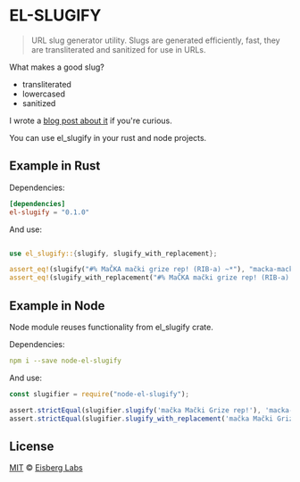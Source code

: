 # EL-SLUGIFY

> URL slug generator utility. Slugs are generated efficiently, fast, they are transliterated and sanitized for use in URLs.

What makes a good slug?

- transliterated
- lowercased
- sanitized

I wrote a [blog post about it](https://www.amarjanica.com/fast-and-efficient-slugify-written-for-rust-and-node) if you're curious.

You can use el_slugify in your rust and node projects.

## Example in Rust

Dependencies:

```toml
[dependencies]
el-slugify = "0.1.0"
```
And use:
```rust

use el_slugify::{slugify, slugify_with_replacement};

assert_eq!(slugify("#% MaČKA mački grize rep! (RIB-a) ~*"), "macka-macki-grize-rep-rib-a");
assert_eq!(slugify_with_replacement("#% MaČKA mački grize rep! (RIB-a) ~*", '_'), "macka_macki_grize_rep_rib_a");

```

## Example in Node

Node module reuses functionality from el_slugify crate.

Dependencies:

```yaml
npm i --save node-el-slugify
```

And use:
```javascript
const slugifier = require("node-el-slugify");

assert.strictEqual(slugifier.slugify('mačka Mački Grize rep!'), 'macka-macki-grize-rep')
assert.strictEqual(slugifier.slugify_with_replacement('mačka Mački Grize rep!', '_'), 'macka_macki_grize_rep')
```

## License
[MIT](./LICENSE-MIT) © [Eisberg Labs](http://www.eisberg-labs.com)

